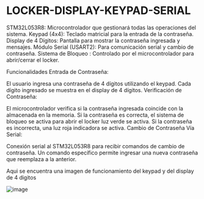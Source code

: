 # LOCKER-DISPLAY-KEYPAD-SERIAL

STM32L053R8: Microcontrolador que gestionará todas las operaciones del sistema.
Keypad (4x4): Teclado matricial para la entrada de la contraseña.
Display de 4 Dígitos: Pantalla para mostrar la contraseña ingresada y mensajes.
Módulo Serial (USART2): Para comunicación serial y cambio de contraseña.
Sistema de Bloqueo : Controlado por el microcontrolador para abrir/cerrar el locker.

Funcionalidades
Entrada de Contraseña:

El usuario ingresa una contraseña de 4 dígitos utilizando el keypad.
Cada dígito ingresado se muestra en el display de 4 dígitos.
Verificación de Contraseña:

El microcontrolador verifica si la contraseña ingresada coincide con la almacenada en la memoria.
Si la contraseña es correcta, el sistema de bloqueo se activa para abrir el locker luz verde se activa.
Si la contraseña es incorrecta, una luz roja indicadora se activa.
Cambio de Contraseña Vía Serial:

Conexión serial  al STM32L053R8 para recibir comandos de cambio de contraseña.
Un comando específico permite ingresar una nueva contraseña que reemplaza a la anterior.

Aqui se encuentra una imagen de funcionamiento del keypad y del display de 4 digitos






![image](https://github.com/GIRONBR/LOCKER-DISPLAY-KEYPAD-SERIAL/assets/144930597/57a396b9-842d-462e-9391-4f057fab79ad)

